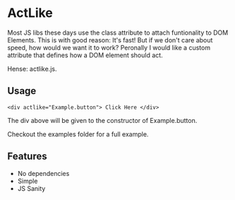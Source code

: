 # ActLike

Most JS libs these days use the class attribute to attach funtionality
to DOM Elements. This is with good reason: It's fast! But if we don't 
care about speed, how would we want it to work? Peronally I would like
a custom attribute that defines how a DOM element should act. 

Hense: actlike.js.

## Usage

    <div actlike="Example.button"> Click Here </div>

The div above will be given to the constructor of Example.button.

Checkout the examples folder for a full example.

## Features

* No dependencies
* Simple
* JS Sanity

